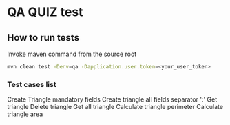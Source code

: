 # QA QUIZ test

## How to run tests
Invoke maven command from the source root
```bash
mvn clean test -Denv=qa -Dapplication.user.token=<your_user_token>
```

### Test cases list
Create Triangle mandatory fields
Create triangle all fields separator ':'
Get triangle
Delete triangle
Get all triangle
Calculate triangle perimeter
Calculate triangle area


